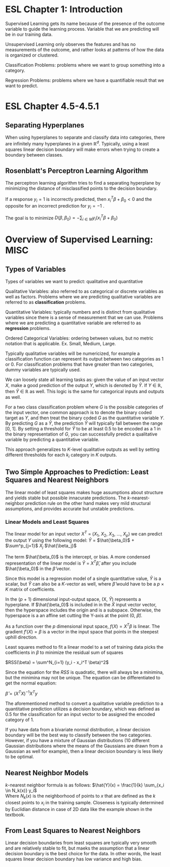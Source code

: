 # ESL Chapter 1: Introduction
Supervised Learning gets its name because of the presence of the outcome variable to guide the learning process. Variable that we are predicting will be in our training data. <br>

Unsupervised Learning only observes the features and has no measurements of the outcome, and rather looks at patterns of how the data is organized or clustered. <br>

Classification Problems: problems where we want to group something into a category. <br>

Regression Problems: problems where we have a quantifiable result that we want to predict. <br>


# ESL Chapter 4.5-4.5.1
## Separating Hyperplanes
When using hyperplanes to separate and classify data into categories, there are infinitely many hyperplanes in a given $\mathbb{R}^d$. Typically, using a least squares linear decision boundary will make errors when trying to create a boundary between classes. <br>

## Rosenblatt's Perceptron Learning Algorithm
The perceptron learning algorithm tries to find a separating hyperplane by minimizing the distance of misclassified points to the decision boundary. <br>

If a response $y_i = 1$ is incorrectly predicted, then $x^T_i\beta+\beta_0<0$ and the opposite for an incorrect prediction for $y_i = - 1$ . <br>

The goal is to minimize $D(\beta, \beta_0) = -\sum_{i \in M}y_i(x_i^T\beta + \beta_0)$






# Overview of Supervised Learning: MISC
## Types of Variables 
Types of variables we want to predict: qualitative and quantitative <br>

Qualitative Variables: also referred to as categorical or discrete variables as well as factors. Problems where we are predicting qualitative variables are referred to as __classification__ problems. <br>

Quantitative Variables: typically numbers and is distinct from qualitative variables since there is a sense of measurement that we can use. Problems where we are predicting a quantitative variable are referred to as __regression__ problems. <br>

Ordered Categorical Variables: ordering between values, but no metric notation that is applicable. Ex. Small, Medium, Large. <br>

Typically qualitative variables will be numericized, for example a classification function can represent its output between two categories as 1 or 0. For classification problems that have greater than two categories, dummy variables are typically used. <br>

We can loosely state all learning tasks as: given the value of an input vector $X$, make a good prediction of the output $Y$, which is denoted by $\hat{Y}$. If $Y$ $\in$ $\mathbb{R}$, then $\hat{Y}$ $\in$ $\mathbb{R}$ as well. This logic is the same for categorical inputs and outputs as well. <br>

For a two class classification problem where $G$ is the possible categories of the input vector, one common approach is to denote the binary coded target as $Y$, and then treat the binary coded $G$ as the quantitative variable $Y$. By predicting $G$ as a $\hat{Y}$, the prediction $\hat{Y}$ will typically fall between the range [0, 1]. By setting a threshold for $\hat{Y}$ to be at least 0.5 to be encoded as a 1 in the binary representation of $G$, you can successfully predict a qualitative variable by predicting a quantitative variable. <br>

This approach generalizes to $K$-level qualitative outputs as well by setting different thresholds for each $k_i$ category in $K$ outputs. <br>


## Two Simple Approaches to Prediction: Least Squares and Nearest Neighbors
The linear model of least squares makes huge assumptions about structure and yields stable but possible innacurate predictions. The $k$-nearest-neighbor prediction rule on the other hand makes very mild structural assumptions, and provides accurate but unstable predictions. <br>

### Linear Models and Least Squares
The linear model for an input vector $X^T$ = ($X_1$, $X_2$, $X_3$, ..., $X_p$) we can predict the output $Y$ using the following model: 
$\hat{Y}$ = $\hat{\beta_0}$ + $\sum^p_{j=1}$ $X_j$ $\hat{\beta_j}$ <br>

The term $\hat{\beta_0}$ is the intercept, or bias. A more condensed representation of the linear model is $\hat{Y}$ = $X^T \hat{\beta}$, after you include $\hat{\beta_0}$ in the $\hat{\beta}$ vector. <br>

Since this model is a regression model of a single quantitative value, $\hat{Y}$ is a scalar, but $\hat{Y}$ can also be a $K$-vector as well, where $\hat{\beta}$ would have to be a $p$ $\times$ $K$ matrix of coefficients. <br>

In the ($p$ + 1) dimensional input-output space, (X, $\hat{Y}$) represents a hyperplane. If $\hat{\beta_0}$ is included in in the $\hat{X}$ input vector vector, then the hyperspace includes the origin and is a subspace. Otherwise, the hyperspace is a an affine set cutting the Y-axis at the point (0, $\hat{\beta}$). <br>

As a function over the $p$ dimensional input space, $f(X) = X^T \beta$ is linear. The gradient $f'(X) = \beta$ is a vector in the input space that points in the steepest uphill direction. <br>

Least squares method to fit a linear model to a set of training data picks the coefficients in $\beta$ to minimize the residual sum of squares <br>

$RSS(\beta) = \sum^N_{i=1} (y_i - x_i^T \beta)^2$ <br>

Since the equation for the $RSS$ is quadratic, there will always be a minimina, but the minimina may not be unique. The equation can be differentiated to get the normal equation: <br>

$\hat{\beta} = (X^TX)^{-1}X^Ty$ <br>

The aforementioned method to convert a qualitative variable prediction to a quantitative prediction utilizes a decision boundary, which was defined as 0.5 for the classification for an input vector to be assigned the encoded category of 1. <br>

If you have data from a bivariate normal distribution, a linear decision boundary will be the best way to classify between the two categories. However, if you have a mixture of Gaussian distributions (10 different Gaussian distributions where the means of the Gaussians are drawn from a Gaussian as well for example), then a linear decision boundary is less likely to be optimal. <br>

## Nearest Neighbor Models
$k$-nearest neighbor formula is as follows:
$\hat{Y}(x) = \frac{1}{k} \sum_{x_i \in N_k(x)} y_i$ <br>
Where $N_k(x)$ is the neighborhood of points to $x$ that are defined as the $k$ closest points to $x_i$ in the training sample. Closeness is typically determined by Euclidian distance in case of 2D data like the example shown in the textbook. <br>

## From Least Squares to Nearest Neighbors
Linear decision boundaries from least squares are typically very smooth and are relatively stable to fit, but maeks the assumption that a linear decision boundary is the best choice for the data. In other words, the least squares linear decision boundary has low variance and high bias. <br>


